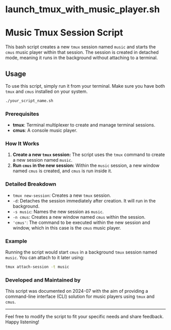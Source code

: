 # launch_tmux_with_music_player.sh

# Music Tmux Session Script

This bash script creates a new `tmux` session named `music` and starts the `cmus` music player within that session. The session is created in detached mode, meaning it runs in the background without attaching to a terminal.

## Usage

To use this script, simply run it from your terminal. Make sure you have both `tmux` and `cmus` installed on your system.

```bash
./your_script_name.sh
```

### Prerequisites

- **tmux**: Terminal multiplexer to create and manage terminal sessions.
- **cmus**: A console music player.

### How It Works

1. **Create a new `tmux` session:** 
   The script uses the `tmux` command to create a new session named `music`.
2. **Run `cmus` in the new session:**
   Within the `music` session, a new window named `cmus` is created, and `cmus` is run inside it.

### Detailed Breakdown

- `tmux new-session`: Creates a new `tmux` session.
- `-d`: Detaches the session immediately after creation. It will run in the background.
- `-s music`: Names the new session as `music`.
- `-n cmus`: Creates a new window named `cmus` within the session.
- `'cmus'`: The command to be executed within the new session and window, which in this case is the `cmus` music player.

### Example

Running the script would start `cmus` in a background `tmux` session named `music`. You can attach to it later using:

```bash
tmux attach-session -t music
```

### Developed and Maintained by

This script was documented on 2024-07 with the aim of providing a command-line interface (CLI) solution for music players using `tmux` and `cmus`.

---

Feel free to modify the script to fit your specific needs and share feedback. Happy listening!